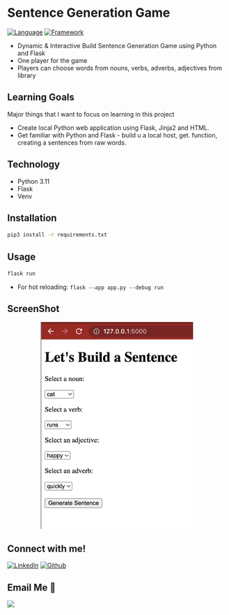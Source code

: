 # Sentence Generation Game
[![Language](https://img.shields.io/badge/language-python-blue.svg?style=flat)](https://www.python.org)
[![Framework](https://img.shields.io/badge/framework-flask-green.svg?style=flat)](https://flask.palletsprojects.com/en/2.2.x/)


- Dynamic & Interactive Build Sentence Generation Game using Python and Flask
- One player for the game
- Players can choose words from nouns, verbs, adverbs, adjectives from library

## Learning Goals
Major things that I want to focus on learning in this project
- Create local Python web application using Flask, Jinja2 and HTML.
- Get familiar with Python and Flask - build u a local host, get. function, creating a sentences from raw words.

## Technology
- Python 3.11
- Flask
- Venv

## Installation
```bash
pip3 install -r requirements.txt
```

## Usage

```bash
flask run
```

* For hot reloading: `flask --app app.py --debug run`

## ScreenShot
<p align="center">
  <img src="./sentence_game.png" width="350">
</p>

## Connect with me!

[<img target="_blank" src="https://img.icons8.com/bubbles/100/000000/linkedin.png" title="LinkedIn">](https://linkedin.com/in/annieyentran/)  [<img target="_blank" src="https://img.icons8.com/bubbles/100/000000/github.png" title="Github">](https://github.com/momofAnAl)

## Email Me :e-mail:
[<img src="https://img.icons8.com/bubbles/100/null/new-post.png"/>](mailto:anhtr077@gmail.com)

